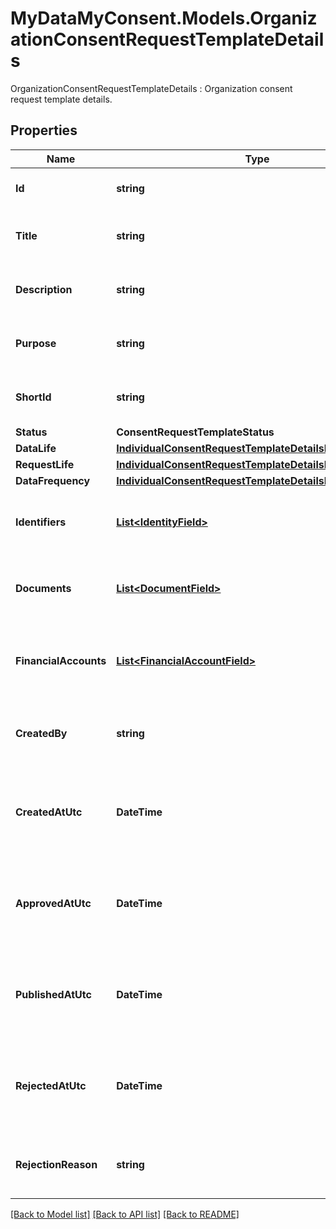 # MyDataMyConsent.Models.OrganizationConsentRequestTemplateDetails
OrganizationConsentRequestTemplateDetails : Organization consent request template details.

## Properties

Name | Type | Description | Notes
------------ | ------------- | ------------- | -------------
**Id** | **string** | Consent request template id. | 
**Title** | **string** | Consent request template title. | 
**Description** | **string** | Consent request template description. | 
**Purpose** | **string** | Consent request template purpose. | [optional] 
**ShortId** | **string** | Consent request template short Id. | 
**Status** | **ConsentRequestTemplateStatus** |  | 
**DataLife** | [**IndividualConsentRequestTemplateDetailsDataLife**](IndividualConsentRequestTemplateDetailsDataLife.md) |  | [optional] 
**RequestLife** | [**IndividualConsentRequestTemplateDetailsRequestLife**](IndividualConsentRequestTemplateDetailsRequestLife.md) |  | [optional] 
**DataFrequency** | [**IndividualConsentRequestTemplateDetailsDataFrequency**](IndividualConsentRequestTemplateDetailsDataFrequency.md) |  | [optional] 
**Identifiers** | [**List&lt;IdentityField&gt;**](IdentityField.md) | Consent request template identity fields. | [optional] 
**Documents** | [**List&lt;DocumentField&gt;**](DocumentField.md) | Consent request template document fields. | [optional] 
**FinancialAccounts** | [**List&lt;FinancialAccountField&gt;**](FinancialAccountField.md) | Consent request template financial account fields. | [optional] 
**CreatedBy** | **string** | Consent request template created by user. | 
**CreatedAtUtc** | **DateTime** | Consent request template created datetime in UTC timezone. | 
**ApprovedAtUtc** | **DateTime** | Consent request template approval datetime in UTC timezone. | [optional] 
**PublishedAtUtc** | **DateTime** | Consent request template published datetime in UTC timezone. | [optional] 
**RejectedAtUtc** | **DateTime** | Consent request template rejection datetime in UTC timezone. | [optional] 
**RejectionReason** | **string** | Consent request template rejection reason. | [optional] 

[[Back to Model list]](../README.md#documentation-for-models) [[Back to API list]](../README.md#documentation-for-api-endpoints) [[Back to README]](../README.md)

